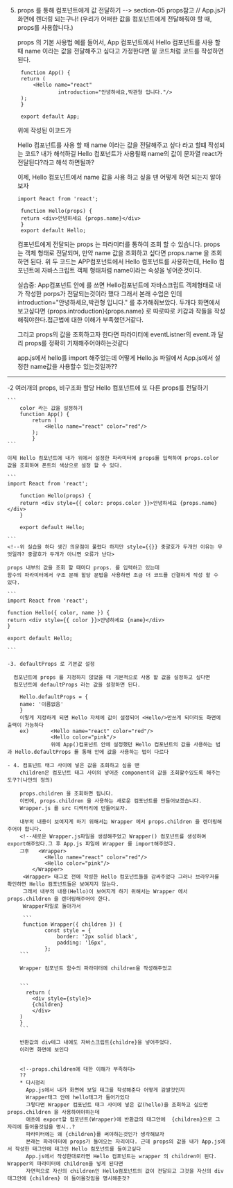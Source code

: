 5. props 를 통해 컴포넌트에게 값 전달하기 --> section-05 props참고 // App.js가 화면에 렌더링 되는구나!
   (우리가 어떠한 값을 컴포넌트에게 전달해줘야 할 때, props를 사용합니다.)

    props 의 기본 사용법
    예를 들어서, App 컴포넌트에서 Hello 컴포넌트를 사용 할 때 
    name 이라는 값을 전달해주고 싶다고 가정한다면 밑 코드처럼 코드를 작성하면 된다.
   ```
    function App() {
    return (
        <Hello name="react" 
                introduction="안녕하세요,박관형 입니다."/>      
    );
    }

    export default App;
   ```
   <!--<Hello name="react" />-->  위에 작성된 이코드가  
   Hello 컴포넌트를 사용 할 때 name 이라는 값을 전달해주고 싶다 라고 할떄 작성되는 코드?
   내가 해석하길 Hello 컴포넌트가 사용될떄 name의 값이 문자열 react가 전달된다?라고 해석 하면될까?
   
   이제, Hello 컴포넌트에서 name 값을 사용 하고 싶을 땐 어떻게 하면 되는지 알아보자
   ```
   import React from 'react';

    function Hello(props) {
    return <div>안녕하세요 {props.name}</div>
    }
    export default Hello;
    ```

   컴포넌트에게 전달되는 props 는 파라미터를 통하여 조회 할 수 있습니다. props 는 객체 형태로 전달되며, 만약 name 값을 조회하고 싶다면 props.name 을 조회하면 된다.
   위 두 코드는 APP컴포넌트에서 Hello 컴포넌트를 사용하는데, Hello 컴포넌트에 자바스크립트 객체 형태처럼 name이라는 속성을 넣어준것이다.


   실습중: App컴포넌트 안에 <Hello/>를 쓰면 Hello컴포넌트에 자바스크립트 객체형태로 내가 작성한 porps가 전달되는것이라 했다
      그래서 본래 수업은 <Hello name="react" /> 인데 introduction="안녕하세요,박관형 입니다." 를 추가해줘보았다. 
      두개다 화면에서 보고싶다면 {props.introduction}{props.name} 로 따로따로 키갑과 작들을 작성해줘야한다.접근법에 대한 이해가 부족했던거같다.

      그리고 props의 값을 조회하고자 한다면 파라미터에 eventListner의 event.과 달리 props를 정확히 기재해주어야하는것같다
   

   app.js에서 hello를 import 해주었는데 어떻게 Hello.js 파일에서 App.js에서 설정한 name값을 사용할수 있는것일까??
   
---

   -2 여러개의 props, 비구조화 할당
        Hello 컴포넌트에 또 다른 props를 전달하기 

    ```
        color 라는 값을 설정하기
        function App() {
            return (
                <Hello name="react" color="red"/>
            );
            }
    ```

    이제 Hello 컴포넌트에 내가 위에서 설정한 파라미터에 props를 입력하여 props.color 값을 조회하여 폰트의 색상으로 설정 할 수 있다.

    ```
    import React from 'react';

        function Hello(props) {
        return <div style={{ color: props.color }}>안녕하세요 {props.name}</div>
        }

        export default Hello;

    ```
    <!--위 실습을 하다 생긴 의문점이 풀렸다 하지만 style={{}} 중괄호가 두개인 이유는 무엇일까? 중괄호가 두개가 아니면 오류가 난다>

    props 내부의 값을 조회 할 때마다 props. 를 입력하고 있는데
    함수의 파라미터에서 구조 분해 할당 문법을 사용하면 조금 더 코드를 간결하게 작성 할 수 있다.

    ```
    import React from 'react';

    function Hello({ color, name }) {
    return <div style={{ color }}>안녕하세요 {name}</div>
    }

    export default Hello;

    ```

    -3. defaultProps 로 기본값 설정

      컴포넌트에 props 를 지정하지 않았을 때 기본적으로 사용 할 값을 설정하고 싶다면
      컴포넌트에 defaultProps 라는 값을 설정하면 된다.

        Hello.defaultProps = {
        name: '이름없음'
        }
        이렇게 지정하게 되면 Hello 자체에 값이 설정되어 <Hello/>만쓰게 되더라도 화면에 출력이 가능하다
        ex)       <Hello name="react" color="red"/>
                  <Hello color="pink"/>
                  위에 App()컴포넌트 안에 설정했던 Hello 컴포넌트의 값을 사용하는 법 과 Hello.defaultProps 를 통해 안에 값을 사용하는 법이 다르다

    - 4. 컴포넌트 태그 사이에 넣은 값을 조회하고 싶을 땐
        children은 컴포넌트 태그 사이의 넣어준 component의 값을 조회할수있도록 해주는 도구?(나만의 정의)

        props.children 을 조회하면 됩니다.
        이번에, props.children 을 사용하는 새로운 컴포넌트를 만들어보겠습니다.
        Wrapper.js 를 src 디렉터리에 만들어보자.

        내부의 내용이 보여지게 하기 위해서는 Wrapper 에서 props.children 을 렌더링해주어야 합니다.
        <!--새로운 Wrapper.js파일을 생성해주었고 Wrapper() 컴포넌트를 생성하여 export해주었다.그 후 App.js 파일에 Wrapper 를 import해주었다.
        그후   <Wrapper>
                <Hello name="react" color="red"/>
                <Hello color="pink"/>
            </Wrapper>
         <Wrapper> 태그로 전에 작성한 Hello 컴포넌트들을 감싸주었다 그러나 브라우저를 확인하면 Hello 컴포넌트들은 보여지지 않는다.
         그래서 내부의 내용(Hello)이 보여지게 하기 위해서는 Wrapper 에서 props.children 을 렌더링해주어야 한다.
         Wrapper파일로 돌아가서
         
         ```
         function Wrapper({ children }) {
                const style = {
                    border: '2px solid black',
                    padding: '16px',
                };
        ```

        Wrapper 컴포넌트 함수의 파라미터에 children을 작성해주었고


        ```
          return (
            <div style={style}>
            {children}
            </div>
        )
        }
        ```

        반환값의 div테그 내에도 자바스크립트{childre}을 넣어주었다.
        이러면 화면에 보인다
         
        
        <!--props.children에 대한 이해가 부족하다>
        ??
        * 다시정리
          App.js에서 내가 화면에 보일 태그를 작성해준다 어떻게 감쌀것인지
          Wrapper태그 안에 hello태그가 들어가있다
          그렇다면 Wrapper 컴포넌트 태그 사이에 넣은 값(hello)을 조회하고 싶으면 props.children 을 사용하여야하는데  
          애초에 export할 컴포넌트(Wrapper)에 반환값의 태그안에  {children}으로 그 자리에 들어올것임을 명시..?
          파라미터에는 왜 {children}를 써야하는것인가 생각해보자
          본래는 파라미터에 props가 들어오는 자리이다. 근데 props의 값을 내가 App.js에서 작성한 태그안에 태그인 Hello 컴포넌트를 들이고싶다 
          App.js에서 작성한대로라면 Hello 컴포넌트는 wrapper 의 children이 된다. Wrapper의 파라미터에 children을 넣게 된다면 
          자연적으로 자신의 children인 Hello컴포넌트의 값이 전달되고 그것을 자신의 div태그안에 {children} 이 들어올것임을 명시해준것?
          












   
    